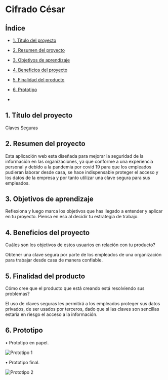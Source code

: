 # Cifrado César

## Índice

* [1. Título del proyecto](#1-título-del-proyectoo)
* [2. Resumen del proyecto](#2-resumen-del-proyecto)
* [3. Objetivos de aprendizaje](#3-Objetivos-de-aprendizaje)
* [4. Beneficios del proyecto](#3-Beneficios-del-proyecto)
* [5. Finalidad del producto](#4-Finalidad-del-producto)
* [6. Prototipo](#5-Prototipo)


*

## 1. Título del proyecto

Claves Seguras

## 2. Resumen del proyecto

Esta aplicación web esta diseñada para mejorar la seguridad de la información en las organizaciones, ya que conforme a una experiencia personal y debido a la pandemia por covid 19 para que los empleados pudieran laborar desde casa, se hace indispensable proteger el acceso y los datos de la empresa y por tanto utilizar una clave segura para sus empleados. 

## 3. Objetivos de aprendizaje

Reflexiona y luego marca los objetivos que has llegado a entender y aplicar en tu proyecto. Piensa en eso al decidir tu estrategia de trabajo.

## 4. Beneficios del proyecto

Cuáles son los objetivos de estos usuarios en relación con tu producto?

Obtener una clave segura por parte de los empleados de una organización para trabajar desde casa de manera confiable.

## 5. Finalidad del producto

Cómo cree que el producto que está creando está resolviendo sus problemas?

El uso de claves seguras les permitirá a los empleados proteger sus datos privados, de ser usados por terceros, dado que si las claves son sencillas estaría en riesgo el acceso a la información. 

## 6. Prototipo

•	Prototipo en papel.

![Prototipo 1](Prototipoenpapel.jpeg "Prototipo 1")

•	Prototipo final.

![Prototipo 2](Prototipofinal.png "Prototipo 2")
